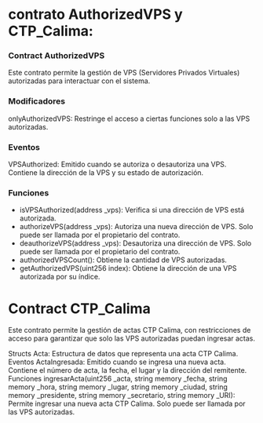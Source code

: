 # contrato AuthorizedVPS y CTP_Calima:

### Contract AuthorizedVPS
Este contrato permite la gestión de VPS (Servidores Privados Virtuales) autorizadas para interactuar con el sistema.

### Modificadores

onlyAuthorizedVPS: Restringe el acceso a ciertas funciones solo a las VPS autorizadas.
### Eventos

VPSAuthorized: Emitido cuando se autoriza o desautoriza una VPS. Contiene la dirección de la VPS y su estado de autorización.
### Funciones

- isVPSAuthorized(address _vps): Verifica si una dirección de VPS está autorizada.
- authorizeVPS(address _vps): Autoriza una nueva dirección de VPS. Solo puede ser llamada por el propietario del contrato.
- deauthorizeVPS(address _vps): Desautoriza una dirección de VPS. Solo puede ser llamada por el propietario del contrato.
- authorizedVPSCount(): Obtiene la cantidad de VPS autorizadas.
- getAuthorizedVPS(uint256 index): Obtiene la dirección de una VPS autorizada por su índice.

# Contract CTP_Calima
Este contrato permite la gestión de actas CTP Calima, con restricciones de acceso para garantizar que solo las VPS autorizadas puedan ingresar actas.

Structs
Acta: Estructura de datos que representa una acta CTP Calima.
Eventos
ActaIngresada: Emitido cuando se ingresa una nueva acta. Contiene el número de acta, la fecha, el lugar y la dirección del remitente.
Funciones
ingresarActa(uint256 _acta, string memory _fecha, string memory _hora, string memory _lugar, string memory _ciudad, string memory _presidente, string memory _secretario, string memory _URI): Permite ingresar una nueva acta CTP Calima. Solo puede ser llamada por las VPS autorizadas.
